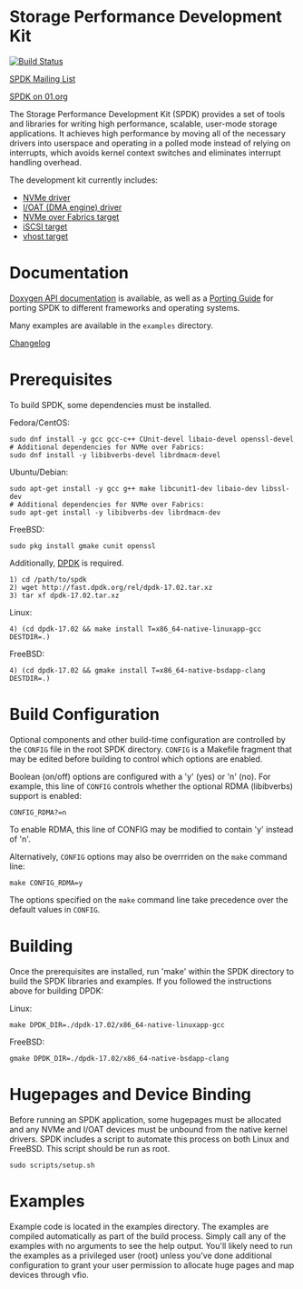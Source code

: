 Storage Performance Development Kit
===================================

[![Build Status](https://travis-ci.org/spdk/spdk.svg?branch=master)](https://travis-ci.org/spdk/spdk)

[SPDK Mailing List](https://lists.01.org/mailman/listinfo/spdk)

[SPDK on 01.org](https://01.org/spdk)

The Storage Performance Development Kit (SPDK) provides a set of tools
and libraries for writing high performance, scalable, user-mode storage
applications. It achieves high performance by moving all of the necessary
drivers into userspace and operating in a polled mode instead of relying on
interrupts, which avoids kernel context switches and eliminates interrupt
handling overhead.

The development kit currently includes:
* [NVMe driver](http://www.spdk.io/doc/nvme.html)
* [I/OAT (DMA engine) driver](http://www.spdk.io/doc/ioat.html)
* [NVMe over Fabrics target](http://www.spdk.io/doc/nvmf.html)
* [iSCSI target](http://www.spdk.io/doc/iscsi.html)
* [vhost target](http://www.spdk.io/doc/vhost.html)

Documentation
=============

[Doxygen API documentation](http://www.spdk.io/doc/) is available, as
well as a [Porting Guide](http://www.spdk.io/doc/porting.html) for porting SPDK to different frameworks
and operating systems.

Many examples are available in the `examples` directory.

[Changelog](CHANGELOG.md)

Prerequisites
=============

To build SPDK, some dependencies must be installed.

Fedora/CentOS:

    sudo dnf install -y gcc gcc-c++ CUnit-devel libaio-devel openssl-devel
    # Additional dependencies for NVMe over Fabrics:
    sudo dnf install -y libibverbs-devel librdmacm-devel

Ubuntu/Debian:

    sudo apt-get install -y gcc g++ make libcunit1-dev libaio-dev libssl-dev
    # Additional dependencies for NVMe over Fabrics:
    sudo apt-get install -y libibverbs-dev librdmacm-dev

FreeBSD:

    sudo pkg install gmake cunit openssl

Additionally, [DPDK](http://dpdk.org/doc/quick-start) is required.

    1) cd /path/to/spdk
    2) wget http://fast.dpdk.org/rel/dpdk-17.02.tar.xz
    3) tar xf dpdk-17.02.tar.xz

Linux:

    4) (cd dpdk-17.02 && make install T=x86_64-native-linuxapp-gcc DESTDIR=.)

FreeBSD:

    4) (cd dpdk-17.02 && gmake install T=x86_64-native-bsdapp-clang DESTDIR=.)

Build Configuration
===================

Optional components and other build-time configuration are controlled by the `CONFIG` file
in the root SPDK directory.  `CONFIG` is a Makefile fragment that may be edited before building to
control which options are enabled.

Boolean (on/off) options are configured with a 'y' (yes) or 'n' (no).  For example, this line of
`CONFIG` controls whether the optional RDMA (libibverbs) support is enabled:

    CONFIG_RDMA?=n

To enable RDMA, this line of CONFIG may be modified to contain 'y' instead of 'n'.

Alternatively, `CONFIG` options may also be overrriden on the `make` command line:

    make CONFIG_RDMA=y

The options specified on the `make` command line take precedence over the default values in
`CONFIG`.

Building
========

Once the prerequisites are installed, run 'make' within the SPDK directory
to build the SPDK libraries and examples.
If you followed the instructions above for building DPDK:

Linux:

    make DPDK_DIR=./dpdk-17.02/x86_64-native-linuxapp-gcc

FreeBSD:

    gmake DPDK_DIR=./dpdk-17.02/x86_64-native-bsdapp-clang

Hugepages and Device Binding
============================

Before running an SPDK application, some hugepages must be allocated and
any NVMe and I/OAT devices must be unbound from the native kernel drivers.
SPDK includes a script to automate this process on both Linux and FreeBSD.
This script should be run as root.

    sudo scripts/setup.sh

Examples
========

Example code is located in the examples directory. The examples are compiled
automatically as part of the build process. Simply call any of the examples
with no arguments to see the help output. You'll likely need to run the examples
as a privileged user (root) unless you've done additional configuration
to grant your user permission to allocate huge pages and map devices through
vfio.
